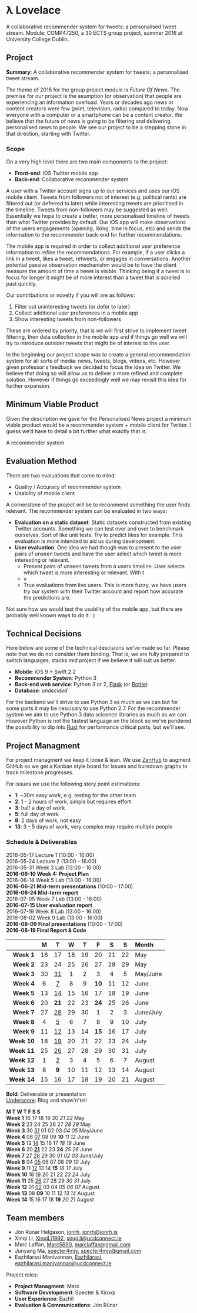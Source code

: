 # λ Lovelace
A collaborative recommender system for tweets; a personalised tweet stream. Module: COMP47250, a 30 ECTS group project, summer 2016 at University College Dublin.

## Project
**Summary**: A collaborative recommender system for tweets; a personalised tweet stream.

The theme of 2016 for the group project module is *Future Of News*. The premise for our project is the asumption (or observation) that people are experiencing an information overload. Years or decades ago news or content creators were few (print, television, radio) compared to today. Now everyone with a computer or a smartphone can be a content creator. We believe that the future of news is going to be filtering and delivering personalised news to people. We see our project to be a stepping stone in that direction, starting with Twitter.

### Scope
On a very high level there are two main components to the project:

* **Front-end**: iOS Twitter mobile app
* **Back-end**: Collaborative recommender system

A user with a Twitter account signs up to our services and uses our iOS mobile client. Tweets from followers not of interest (e.g. political rants) are filtered out (or deferred to later) while interesting tweets are prioritised in the timeline. Tweets from non-followers may be suggested as well. Essentially we hope to create a better, more personalised timeline of tweets than what Twitter provides by default. Our iOS app will make observations of the users engagements (opening, liking, time in focus, etc) and sends the information to the recommender back-end for further recommendations.

The mobile app is required in order to collect additional user preference information to refine the recommendations. For example, if a user clicks a link in a tweet, likes a tweet, retweets, or engages in conversations. Another potential passive observation mechanishm would be to have the client measure the amount of time a tweet is visible. Thinking being if a tweet is in focus for longer it might be of more interest than a tweet that is scrolled past quickly.

Our contributions or novelty if you will are as follows:

1. Filter out uninteresting tweets (or defer to later)
2. Collect additional user preferences in a mobile app
3. Show interesting tweets from non-followers

These are ordered by priority, that is we will first strive to implement tweet filtering, then data collection in the mobile app and if things go well we will try to introduce outsider tweets that might be of interest to the user.

In the beginning our project scope was to create a general recommendation system for all sorts of media: news, tweets, blogs, videos, etc. However given professor's feedback we decided to focus the idea on Twitter. We believe that doing so will allow us to deliver a more refined and complete solution. However if things go exceedingly well we may revisit this idea for further expansion.

## Minimum Viable Product
Given the description we gave for the Personalised News project a minimum viable product would be a recommender system + mobile client for Twitter. I guess we’d have to detail a bit further what exactly that is.

A recommender system 

## Evaluation Method

There are two evaluations that come to mind:

- Quality / Accuracy of recommender system
- Usability of mobile client

A cornerstone of the project will be to recommend something the user finds relevant. The recommender system can be evaluated in two ways:

- **Evaluation on a static dataset**. Static datasets constructed from existing Twitter accounts. Something we can test over and over to benchmark ourselves. Sort of like unit tests. Try to predict likes for example. This evaluation is more intended to aid us during development.
- **User evaluation**.  One idea we had though was to present to the user pairs of unseen tweets and have the user select which tweet is more interesting or relevant.
  - Present pairs of unseen tweets from a users timeline. User selects which tweet is more interesting or relevant. With t
  - v
  - True evaluations from live users. This is more fuzzy, we have users try our system with their Twitter account and report how accurate the predictions are.

Not sure how we would test the usability of the mobile app, but there are probably well known ways to do it : )

## Technical Decisions
Here below are some of the technical descisions we've made so far. Please note that we do not consider them binding. That is, we are fully prepared to switch languages, stacks mid project if we believe it will suit us better.

- **Mobile**: iOS 9 + Swift 2.2
- **Recommender System**: Python 3
- **Back-end web service**: Python 3 or 2, [Flask](http://flask.pocoo.org/) (or [Bottle](http://bottlepy.org/docs/dev/index.html))
- **Database**: *undecided*

For the backend we'll strive to use Python 3 as much as we can but for some parts it may be nescisary to use Python 2.7. For the recommender system we aim to use Python 3 data scicence libraries as much as we can. However Python is not the fastest language on the block so we've pondered the possibility to dip into [Rust](https://www.rust-lang.org/) for performance critical parts, but we'll see.

## Project Managment

For project managment we keep it loose & lean. We use [ZenHub](https://www.zenhub.io/) to augment GitHub so we get a Kanban style board for issues and burndown graphs to track milestone progresses.

For issues we use the following story point estimations:

* **1**:    ~30m easy work, e.g. testing for the other team
* **2**:    1 - 2 hours of work, simple but requires effort
* **3**:    half a day of work
* **5**:    full day of work
* **8**:    2 days of work, not easy
* **13**:   3 - 5 days of work, very complex may require multiple people

### Schedule & Deliverables

2016-05-17		Lecture 1 (10:00 - 16:00)  
2016-05-24		Lecture 2 (13:00 - 16:00)  
2016-05-31		Week 3 Lab (13:00 - 16:00)  
**2016-06-10	Week 4: Project Plan**  
2016-06-14		Week 5 Lab (13:00 - 16:00)  
**2016-06-21	Mid-term presentations** (10:00 - 17:00)  
**2016-06-24	Mid-term report**  
2016-07-05		Week 7 Lab (13:00 - 16:00)  
**2016-07-15	User evaluation report**  
2016-07-19		Week 8 Lab (13:00 - 16:00)  
2016-08-02		Week 9 Lab (13:00 - 16:00)  
**2016-08-09	Final presentations** (10:00 - 17:00)  
**2016-08-19	Final Report & Code**  


|             |    M    |    T    |    W    |    T    |    F    |    S    |    S    | Month     |
|------------:|:-------:|:-------:|:-------:|:-------:|:-------:|:-------:|:-------:|:----------|
| **Week 1**  | 16      | 17      | 18      | 19      | 20      | 21      | 22      | May       |
| **Week 2**  | 23      | 24      | 25      | 26      | 27      | 28      | 29      | May       |
| **Week 3**  | 30      |<u>31</u>| 1       | 2       | 3       | 4       | 5       | May/June  |
| **Week 4**  | 6       |<u>7</u> | 8       | 9       | **10**  | 11      | 12      | June      |
| **Week 5**  | 13      |<u>14</u>| 15      | 16      | 17      | 18      | 19      | June      |
| **Week 6**  | 20      | **21**  | 22      | 23      | **24**  | 25      | 26      | June      |
| **Week 7**  | 27      |<u>28</u>| 29      | 30      | 1       | 2       | 3       | June/July |
| **Week 8**  | 4       |<u>5</u> | 6       | 7       | 8       | 9       | 10      | July      |
| **Week 9**  | 11      |<u>12</u>| 13      | 14      | **15**  | 16      | 17      | July      |
| **Week 10** | 18      |<u>19</u>| 20      | 21      | 22      | 23      | 24      | July      |
| **Week 11** | 25      |<u>26</u>| 27      | 28      | 29      | 30      | 31      | July      |
| **Week 12** | 1       |<u>2</u> | 3       | 4       | 5       | 6       | 7       | August    |
| **Week 13** | 8       | **9**   | 10      | 11      | 12      | 13      | 14      | August    |
| **Week 14** | 15      | 16      | 17      | 18      | 19      | 20      | 21      | August    |

**Bold**: Deliverable or presentation  
<u>Underscore</u>: Blog and show'n'tell

​**M	T	W	T	F	S	S**  
**Week 1**		16	17	18	19	20	*21	22*	May  
**Week 2**		23	24	25	26	27	*28	29*	May  
**Week 3**		30	<u>31</u>	01	02	03	*04	05*	May/June  
**Week 4**		06	<u>07</u>	08	09	**10**	*11	12*	June  
**Week 5**		13	<u>14</u>	15	16	17	*18	19*	June  
**Week 6**		20	**<u>21</u>**	22	23	**24**	*25	26*	June  
**Week 7**		27	<u>28</u>	29	30	01	*02	03*	June/July  
**Week 8**		04	<u>05</u>	06	07	08	*09	10*	July  
**Week 9**		11	<u>12</u>	13	14	**15**	*16	17*	July  
**Week 10**	18	<u>19</u>	20	21	22	*23	24*	July  
**Week 11**	25	<u>26</u>	27	28	29	*30	31*	July  
**Week 12**	01	<u>02</u>	03	04	05	*06	07*	August  
**Week 13**	08	**09**	10	11	12	*13	14*	August  
**Week 14**	15	16	17	18	**19**	*20	21*	August  



## Team members

- Jón Rúnar Helgason, [jonrh](https://github.com/jonrh), [jonrh@jonrh.is](jonrh@jonrh.is)
- Xinqi Li, [XinqiLi1992](https://github.com/XinqiLi1992), [xinqi.li@ucdconnect.ie](xinqi.li@ucdconnect.ie)
- Marc Laffan, [Marc5690](https://github.com/Marc5690), marclaffan@gmail.com
- Junyang Ma, [specter4mjy](https://github.com/specter4mjy), specter4mjy@gmail.com
- Eazhilarasi Manivannan, [Eazhilarasi](https://github.com/Eazhilarasi), [eazhilarasi.manivannan@ucdconnect.ie](eazhilarasi.manivannan@ucdconnect.ie)



Project roles:

* **Project Managment**: Marc
* **Software Development**: Specter & Xinxqi
* **User Experience**: Eazhil
* **Evaluation & Communications**: Jón Rúnar